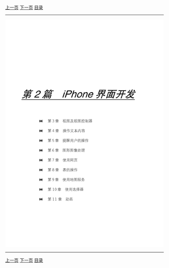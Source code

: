 [上一页](090.md) [下一页](092.md) [目录](../README.md)

***

![091](../images/091.png)

***

[上一页](090.md) [下一页](092.md) [目录](../README.md)